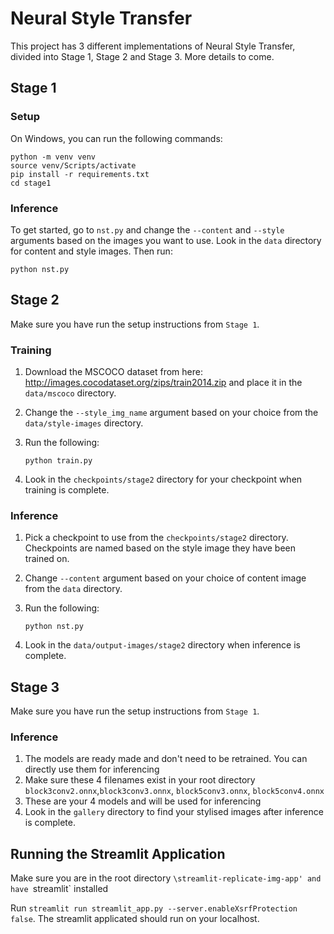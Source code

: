 # Neural Style Transfer

This project has 3 different implementations of Neural Style Transfer, divided into Stage 1, Stage 2 and Stage 3. More details to come.

## Stage 1

### Setup

On Windows, you can run the following commands:

    python -m venv venv
    source venv/Scripts/activate
    pip install -r requirements.txt
    cd stage1

### Inference

To get started, go to `nst.py` and change the `--content` and `--style` arguments based on the images you want to use. Look in the `data` directory for content and style images. Then run:

    python nst.py

## Stage 2

Make sure you have run the setup instructions from `Stage 1`.

### Training

1.  Download the MSCOCO dataset from here: http://images.cocodataset.org/zips/train2014.zip and place it in the `data/mscoco` directory.
2.  Change the `--style_img_name` argument based on your choice from the `data/style-images` directory.
3.  Run the following:

        python train.py

4.  Look in the `checkpoints/stage2` directory for your checkpoint when training is complete.

### Inference

1.  Pick a checkpoint to use from the `checkpoints/stage2` directory. Checkpoints are named based on the style image they have been trained on.
2.  Change `--content` argument based on your choice of content image from the `data` directory.
3.  Run the following:

        python nst.py

4.  Look in the `data/output-images/stage2` directory when inference is complete.

## Stage 3

Make sure you have run the setup instructions from `Stage 1`.

### Inference

1. The models are ready made and don't need to be retrained. You can directly use them for inferencing
2. Make sure these 4 filenames exist in your root directory `block3conv2.onnx`,`block3conv3.onnx`, `block5conv3.onnx`, `block5conv4.onnx`
3. These are your 4 models and will be used for inferencing
4. Look in the `gallery` directory to find your stylised images after inference is complete.


## Running the Streamlit Application

Make sure you are in the root directory `\streamlit-replicate-img-app' and have `streamlit` installed

Run `streamlit run streamlit_app.py --server.enableXsrfProtection false`. The streamlit applicated should run on your localhost. 

